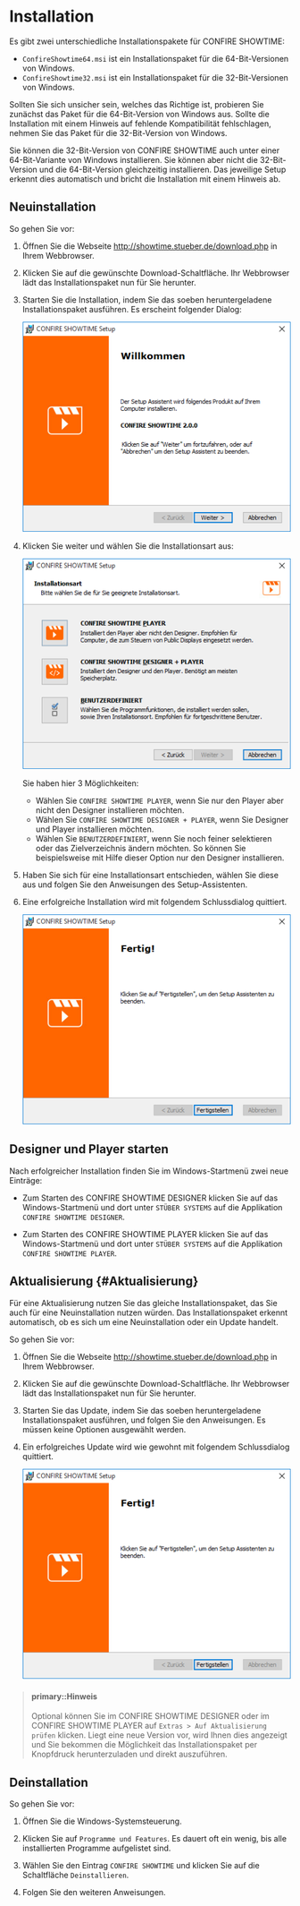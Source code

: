 # Installation

Es gibt zwei unterschiedliche Installationspakete für CONFIRE SHOWTIME:

* `ConfireShowtime64.msi` ist ein Installationspaket für die 64-Bit-Versionen von Windows.
* `ConfireShowtime32.msi` ist ein Installationspaket für die 32-Bit-Versionen von Windows.

Sollten Sie sich unsicher sein, welches das Richtige ist, probieren Sie zunächst das Paket für die 64-Bit-Version von Windows aus. Sollte die Installation mit einem Hinweis auf fehlende Kompatibilität fehlschlagen, nehmen Sie das Paket für die 32-Bit-Version von Windows.

Sie können die 32-Bit-Version von CONFIRE SHOWTIME auch unter einer 64-Bit-Variante von Windows installieren. Sie können aber nicht die 32-Bit-Version und die 64-Bit-Version gleichzeitig installieren. Das jeweilige Setup erkennt dies automatisch und bricht die Installation mit einem Hinweis ab.

## Neuinstallation

So gehen Sie vor:

1. Öffnen Sie die Webseite http://showtime.stueber.de/download.php in Ihrem Webbrowser.

2. Klicken Sie auf die gewünschte Download-Schaltfläche. Ihr Webbrowser lädt das Installationspaket nun für Sie herunter.

3. Starten Sie die Installation, indem Sie das soeben heruntergeladene Installationspaket ausführen. Es erscheint folgender Dialog:
   
   ![Start der Installation](images/setup1.png)

4. Klicken Sie weiter und wählen Sie die Installationsart aus:
   
   ![Installationsart](images/setup2.png)

   Sie haben hier 3 Möglichkeiten:
   
   * Wählen Sie `CONFIRE SHOWTIME PLAYER`, wenn Sie nur den Player aber nicht den Designer installieren möchten. 
   * Wählen Sie `CONFIRE SHOWTIME DESIGNER + PLAYER`, wenn Sie Designer und Player installieren möchten.
   * Wählen Sie `BENUTZERDEFINIERT`, wenn Sie noch feiner selektieren oder das Zielverzeichnis ändern möchten. So können Sie beispielsweise mit Hilfe dieser Option nur den Designer installieren.

5. Haben Sie sich für eine Installationsart entschieden, wählen Sie diese aus und folgen Sie den Anweisungen des Setup-Assistenten.

6. Eine erfolgreiche Installation wird mit folgendem Schlussdialog quittiert.
   
   ![Eine erfolgreiche Installation](images/setup3.png)

## Designer und Player starten

Nach erfolgreicher Installation finden Sie im Windows-Startmenü zwei neue Einträge:

* Zum Starten des CONFIRE SHOWTIME DESIGNER klicken Sie auf das Windows-Startmenü und dort unter `STÜBER SYSTEMS` auf die Applikation `CONFIRE SHOWTIME DESIGNER`.

* Zum Starten des CONFIRE SHOWTIME PLAYER klicken Sie auf das Windows-Startmenü und dort unter `STÜBER SYSTEMS` auf die Applikation `CONFIRE SHOWTIME PLAYER`.

## Aktualisierung {#Aktualisierung}

Für eine Aktualisierung nutzen Sie das gleiche Installationspaket, das Sie auch für eine Neuinstallation nutzen würden. Das Installationspaket erkennt automatisch, ob es sich um eine Neuinstallation oder ein Update handelt.

So gehen Sie vor:

1. Öffnen Sie die Webseite http://showtime.stueber.de/download.php in Ihrem Webbrowser.

2. Klicken Sie auf die gewünschte Download-Schaltfläche. Ihr Webbrowser lädt das Installationspaket nun für Sie herunter.

3. Starten Sie das Update, indem Sie das soeben heruntergeladene Installationspaket ausführen, und folgen Sie den Anweisungen. Es müssen keine Optionen ausgewählt werden.

4. Ein erfolgreiches Update wird wie gewohnt mit folgendem Schlussdialog quittiert.
   
   ![Ein erfolgreiches Update](images/setup3.png)
   
> #### primary::Hinweis
> 
> Optional können Sie im CONFIRE SHOWTIME DESIGNER oder im CONFIRE SHOWTIME PLAYER auf `Extras > Auf Aktualisierung prüfen` klicken. Liegt eine neue Version vor, wird Ihnen dies angezeigt und Sie bekommen die Möglichkeit das Installationspaket per Knopfdruck herunterzuladen und direkt auszuführen.

## Deinstallation

So gehen Sie vor:

1. Öffnen Sie die Windows-Systemsteuerung.

2. Klicken Sie auf `Programme und Features`. Es dauert oft ein wenig, bis alle installierten Programme aufgelistet sind.

3. Wählen Sie den Eintrag `CONFIRE SHOWTIME` und klicken Sie auf die Schaltfläche `Deinstallieren`.

4. Folgen Sie den weiteren Anweisungen.

